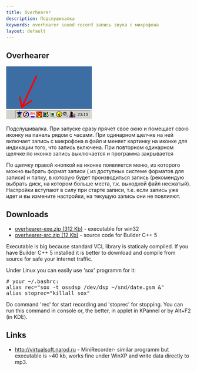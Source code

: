 ```yaml
---
title: Overhearer
description: Подслушивалка
keywords: overhearer sound record запись звука с микрофона
layout: default
---
```

 
Overhearer
--
![OverHearer in tray icon](img/over_h.gif) 
 
Подслушивалка. При запуске сразу прячет свое окно и помещает свою иконку на 
панель рядом с часами. При одинарном щелчке на ней включает запись с микрофона 
в файл и меняет картинку на иконке для индикации того, что запись включена. 
При повторном одинарном щелчке по иконке запись выключается и программа закрывается
 
 
По щелчку правой кнопкой на иконке появляется меню, из которого можно выбрать формат 
записи ( из доступных системе форматов для записи) и папку, в которую будет 
производиться запись (рекомендую выбрать диск, на котором больше места, т.к. 
выходной файл несжатый). Настройки вступают в силу при старте записи, т.е. если 
запись уже идет и вы измените настройки, на текущую запись они не повлияют.
 
## Downloads
 - <a href="files/overhearer-exe.zip">overhearer-exe.zip
  (312 Kb)</a>   - executable for win32<br />
 - <a href="files/overhearer-src.zip">overhearer-src.zip
  (12 Kb)</a>   - source code for Builder C++ 5<br />
  
 
Executable is big because standard VCL library is staticaly compiled.
If you have Builder C++ 5 installed it is better to download and compile
from source for safe your internet traffic.
 
 
Under Linux you can easily use 'sox' programm for it:
 
<pre>
# your ~/.bashrc:
alias rec="sox -t ossdsp /dev/dsp ~/snd/date.gsm &amp;"
alias stoprec="killall sox"
</pre>
 
Do command 'rec' for start recording and 'stoprec' for stopping.
You can run this command in console or, the better, in applet in KPannel
or by Alt+F2 (in KDE).
 
## Links
 - <a href="http://virtualsoft.narod.ru">http://virtualsoft.narod.ru</a> - MiniRecorder- similar programm but executable is ~40 kb,
    works fine under WinXP and write data directly to mp3. <br /><br /> 
  
 

